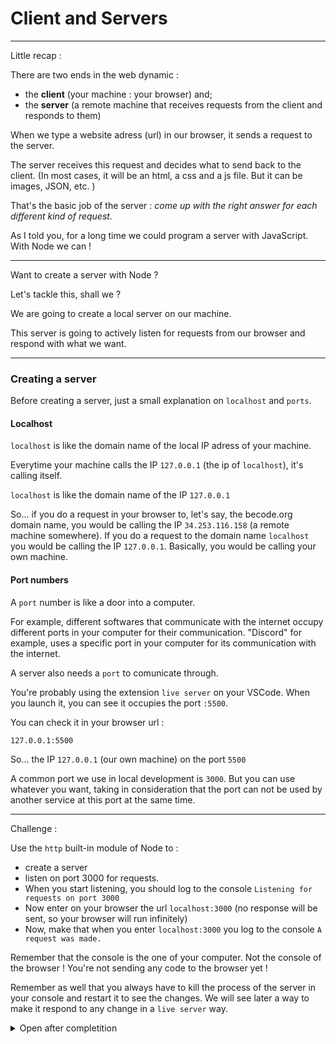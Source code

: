 # Client and Servers

---

Little recap :

There are two ends in the web dynamic :

- the **client** (your machine : your browser) and;
- the **server** (a remote machine that receives requests from the client and responds to them)

When we type a website adress (url) in our browser, it sends a request to the server.

The server receives this request and decides what to send back to the client. (In most cases, it will be an html, a css and a js file. But it can be images, JSON, etc. )

That's the basic job of the server : _come up with the right answer for each different kind of request._

As I told you, for a long time we could program a server with JavaScript. With Node we can !

---

Want to create a server with Node ?

Let's tackle this, shall we ?

We are going to create a local server on our machine.

This server is going to actively listen for requests from our browser and respond with what we want.

---

### Creating a server

Before creating a server, just a small explanation on `localhost` and `ports`.

#### Localhost

`localhost` is like the domain name of the local IP adress of your machine.

Everytime your machine calls the IP `127.0.0.1` (the ip of `localhost`), it's calling itself.

`localhost` is like the domain name of the IP `127.0.0.1`

So... if you do a request in your browser to, let's say, the becode.org domain name, you would be calling the IP `34.253.116.158` (a remote machine somewhere). If you do a request to the domain name `localhost` you would be calling the IP `127.0.0.1`. Basically, you would be calling your own machine.

#### Port numbers

A `port` number is like a door into a computer.

For example, different softwares that communicate with the internet occupy different ports in your computer for their communication. "Discord" for example, uses a specific port in your computer for its communication with the internet.

A server also needs a `port` to comunicate through.

You're probably using the extension `live server` on your VSCode. When you launch it, you can see it occupies the port `:5500`.

You can check it in your browser url :

`127.0.0.1:5500`

So... the IP `127.0.0.1` (our own machine) on the port `5500`

A common port we use in local development is `3000`. But you can use whatever you want, taking in consideration that the port can not be used by another service at this port at the same time.

---

Challenge :

Use the `http` built-in module of Node to :

- create a server
- listen on port 3000 for requests.
- When you start listening, you should log to the console `Listening for requests on port 3000`
- Now enter on your browser the url `localhost:3000` (no response will be sent, so your browser will run infinitely)
- Now, make that when you enter `localhost:3000` you log to the console `A request was made.`

Remember that the console is the one of your computer. Not the console of the browser ! You're not sending any code to the browser yet !

Remember as well that you always have to kill the process of the server in your console and restart it to see the changes. We will see later a way to make it respond to any change in a `live server` way.

<details>
<summary>Open after completition</summary>
<br>

With the `http` module, we can use the method `createServer()` with a callback function that will run every time a request comes in.

This callback receives two parameters : the `request` and `response` objects

The request object (we can call it `req` for example) comes with loads of info about the request, like : the url requested, the request type (GET, POST,...), etc.

The response object (`res` for example) is the object that holds many methods to respond to the user in the browser.

Creating a server is not enough. You must tell node to listen for a request on a specifc IP and a specifc port. And also, use a callback that will be run when you start listening.

```js
const http = require("http");

const server = http.createServer((req, res) => {
  console.log("request made");
});

server.listen("3000", "localhost", () => {
  console.log("Listening for request on port 3000");
});
```

</details>
